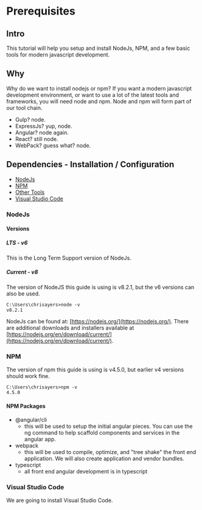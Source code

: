 # Prerequisites

## Intro

This tutorial will help you setup and install NodeJs, NPM, and a few basic tools for modern javascript development.

## Why

Why do we want to install nodejs or npm? If you want a modern javascript development environment, or want to use a lot of the latest tools and frameworks, you will need node and npm. Node and npm will form part of our tool chain.  

- Gulp? node.
- ExpressJs? yup, node.
- Angular? node again.
- React? still node.
- WebPack? guess what? node.

## Dependencies - Installation / Configuration

- [NodeJs](#nodejs)
- [NPM](#npm)
- [Other Tools](#tools)
- [Visual Studio Code](#visual-studio-code)

### NodeJs

#### Versions

##### LTS - v6

This is the Long Term Support version of NodeJs.

##### Current - v8

The version of NodeJS this guide is using is v8.2.1, but the v6 versions can also be used.

    C:\Users\chrisayers>node -v
    v8.2.1

NodeJs can be found at: [https://nodejs.org/](https://nodejs.org/).  There are additional downloads and installers available at [https://nodejs.org/en/download/current/](https://nodejs.org/en/download/current/). 

### NPM

The version of npm this guide is using is v4.5.0, but earlier v4 versions should work fine.

    C:\Users\chrisayers>npm -v
    4.5.0

#### NPM Packages

- @angular/cli
  - this will be used to setup the initial angular pieces.  You can use the ng command to help scaffold components and services in the angular app.
- webpack
  - this will be used to compile, optimize, and "tree shake" the front end application.  We will also create application and vendor bundles.
- typescript
  - all front end angular development is in typescript

### Visual Studio Code

We are going to install Visual Studio Code.
